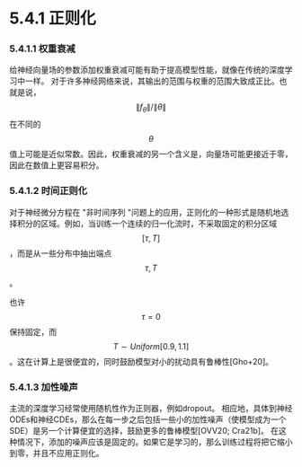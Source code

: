 # 5.4.1 正则化

### 5.4.1.1 权重衰减

给神经向量场的参数添加权重衰减可能有助于提高模型性能，就像在传统的深度学习中一样。 对于许多神经网络来说，其输出的范围与权重的范围大致成正比。也就是说，$$\left\|f_{\theta}\right\| /\|\theta\|$$在不同的$$θ$$值上可能是近似常数。因此，权重衰减的另一个含义是，向量场可能更接近于零，因此在数值上更容易积分。

### 5.4.1.2 时间正则化

对于神经微分方程在 "非时间序列 "问题上的应用，正则化的一种形式是随机地选择积分的区域。例如，当训练一个连续的归一化流时，不采取固定的积分区域$$[τ, T]$$，而是从一些分布中抽出端点$$τ , T$$。

也许$$τ=0$$保持固定，而$$T∼Uniform[0.9, 1.1]$$。这在计算上是很便宜的，同时鼓励模型对小的扰动具有鲁棒性\[Gho+20]。

### 5.4.1.3 加性噪声&#x20;

主流的深度学习经常使用随机性作为正则器，例如dropout。 相应地，具体到神经ODEs和神经CDEs，那么在每一步之后包括一些小的加性噪声（使模型成为一个SDE）是另一个计算便宜的选择，鼓励更多的鲁棒模型\[OVV20; Cra21b]。 在这种情况下，添加的噪声应该是固定的。如果它是学习的，那么训练过程将把它缩小到零，并且不应用正则化。
